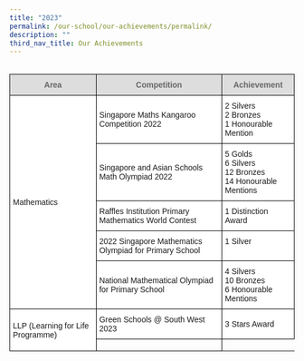 ```yaml
---
title: "2023"
permalink: /our-school/our-achievements/permalink/
description: ""
third_nav_title: Our Achievements
---
```

<style type="text/css">
.tg  {border-collapse:collapse;border-spacing:0;}
.tg td{border-color:black;border-style:solid;border-width:1px;font-family:Arial, sans-serif;font-size:14px;
  overflow:hidden;padding:10px 5px;word-break:normal;}
.tg th{border-color:black;border-style:solid;border-width:1px;font-family:Arial, sans-serif;font-size:14px;
  font-weight:normal;overflow:hidden;padding:10px 5px;word-break:normal;}
.tg .tg-feqv{background-color:#DDD;color:#666;font-weight:bold;text-align:center;vertical-align:middle}
.tg .tg-zr06{background-color:#FFF;text-align:left;vertical-align:middle}
.tg .tg-ktyi{background-color:#FFF;text-align:left;vertical-align:top}
</style>
<table class="tg">
<table class="tg">
  <thead>
    <tr>
      <th class="tg-feqv"><span style="color:#666;background-color:#DDD">Area</span></th>
      <th class="tg-feqv"><span style="color:#666;background-color:#DDD">Competition</span></th>
      <th class="tg-feqv"><span style="color:#666;background-color:#DDD">Achievement</span></th>
    </tr>
  </thead>
  <tbody>
    <tr>
      <td class="tg-zr06" rowspan="5">Mathematics</td>
      <td class="tg-zr06">Singapore Maths Kangaroo Competition 2022</td>
      <td class="tg-zr06">2 Silvers<br>
      2 Bronzes<br>
      1 Honourable Mention</td>
    </tr>
    <tr>
      <td class="tg-zr06">Singapore and Asian Schools Math Olympiad 2022</td>
      <td class="tg-zr06">5 Golds<br>
      6 Silvers<br>
      12 Bronzes<br>
      14 Honourable Mentions</td>
    </tr>
    <tr>
      <td class="tg-zr06">Raffles Institution Primary Mathematics World Contest</td>
      <td class="tg-zr06">1 Distinction Award</td>
    </tr>
    <tr>
      <td class="tg-zr06">2022 Singapore Mathematics Olympiad for Primary School</td>
      <td class="tg-ktyi"><span style="background-color:initial">1 Silver</span><br></td>
    </tr>
    <tr>
      <td class="tg-zr06">National Mathematical Olympiad for Primary School</td>
      <td class="tg-ktyi"><span style="background-color:initial">4 Silvers</span><br>
      <span style="background-color:initial">10 Bronzes</span><br>
      <span style="background-color:initial">6 Honourable Mentions</span></td>
    </tr>
    <tr>
      <td class="tg-zr06" rowspan="8">LLP (Learning for Life Programme)</td>
      <td class="tg-zr06">Green Schools @ South West 2023</td>
      <td class="tg-zr06">3 Stars Award<br></td>
    </tr>
    <tr>
      <td></td>
    </tr>
  </tbody>
</table>